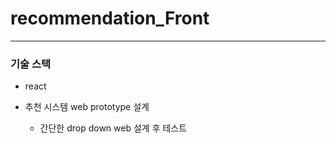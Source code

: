 # recommendation_Front
---
### 기술 스택
- react

- 추천 시스템 web prototype 설계
  - 간단한 drop down web 설계 후 테스트
  
  
